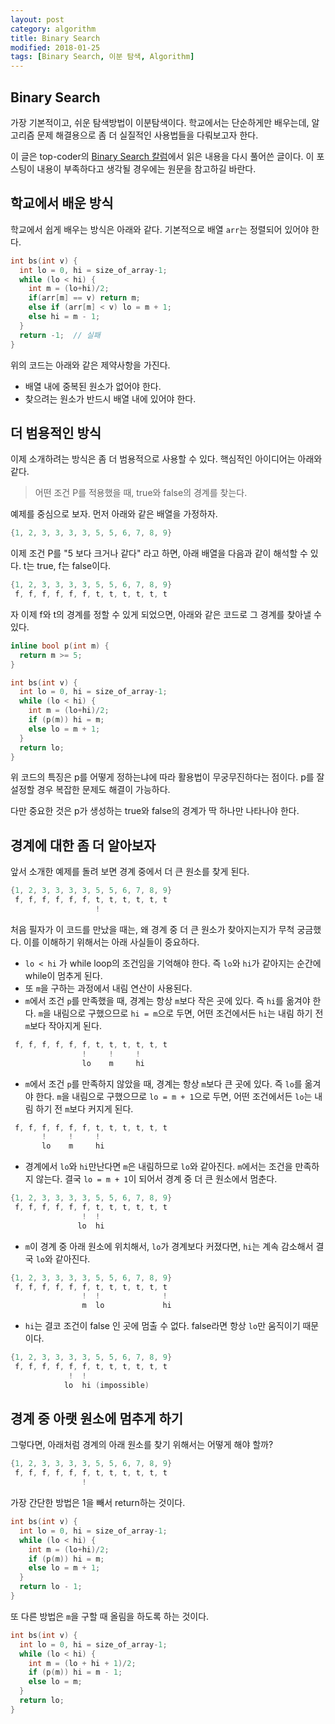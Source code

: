```yaml
---
layout: post
category: algorithm
title: Binary Search
modified: 2018-01-25
tags: [Binary Search, 이분 탐색, Algorithm]
---
```


## Binary Search

가장 기본적이고, 쉬운 탐색방법이 이분탐색이다. 학교에서는 단순하게만 배우는데, 알고리즘 문제 해결용으로 좀 더 실질적인 사용법들을 다뤄보고자 한다.

이 글은 top-coder의 [Binary Search 칼럼](https://www.topcoder.com/community/data-science/data-science-tutorials/binary-search/)에서 읽은 내용을 다시 풀어쓴 글이다. 이 포스팅이 내용이 부족하다고 생각될 경우에는 원문을 참고하길 바란다.

## 학교에서 배운 방식

학교에서 쉽게 배우는 방식은 아래와 같다. 기본적으로 배열 ```arr```는 정렬되어 있어야 한다.

```c++
int bs(int v) {
  int lo = 0, hi = size_of_array-1;
  while (lo < hi) {
    int m = (lo+hi)/2;
    if(arr[m] == v) return m;
    else if (arr[m] < v) lo = m + 1;
    else hi = m - 1;
  }
  return -1;  // 실패
}
```

위의 코드는 아래와 같은 제약사항을 가진다.

- 배열 내에 중복된 원소가 없어야 한다.
- 찾으려는 원소가 반드시 배열 내에 있어야 한다.

## 더 범용적인 방식

이제 소개하려는 방식은 좀 더 범용적으로 사용할 수 있다. 핵심적인 아이디어는 아래와 같다.

> 어떤 조건 P를 적용했을 때, true와 false의 경계를 찾는다.

예제를 중심으로 보자. 먼저 아래와 같은 배열을 가정하자.

```c++
{1, 2, 3, 3, 3, 3, 5, 5, 6, 7, 8, 9}
```

이제 조건 P를 "5 보다 크거나 같다" 라고 하면, 아래 배열을 다음과 같이 해석할 수 있다. t는 true, f는 false이다.

```c++
{1, 2, 3, 3, 3, 3, 5, 5, 6, 7, 8, 9}
 f, f, f, f, f, f, t, t, t, t, t, t
```

자 이제 f와 t의 경계를 정할 수 있게 되었으면, 아래와 같은 코드로 그 경계를 찾아낼 수 있다.

```c++
inline bool p(int m) {
  return m >= 5;
}

int bs(int v) {
  int lo = 0, hi = size_of_array-1;
  while (lo < hi) {
    int m = (lo+hi)/2;
    if (p(m)) hi = m;
    else lo = m + 1;
  }
  return lo;
}
```

위 코드의 특징은 p를 어떻게 정하는냐에 따라 활용법이 무궁무진하다는 점이다. p를 잘 설정할 경우 복잡한 문제도 해결이 가능하다.

다만 중요한 것은 p가 생성하는 true와 false의 경계가 딱 하나만 나타나야 한다.

## 경계에 대한 좀 더 알아보자

앞서 소개한 예제를 돌려 보면 경계 중에서 더 큰 원소를 찾게 된다.

```c++
{1, 2, 3, 3, 3, 3, 5, 5, 6, 7, 8, 9}
 f, f, f, f, f, f, t, t, t, t, t, t
                   !
```

처음 필자가 이 코드를 만났을 때는, 왜 경계 중 더 큰 원소가 찾아지는지가 무척 궁금했다. 이를 이해하기 위해서는 아래 사실들이 중요하다.

- ```lo < hi``` 가 while loop의 조건임을 기억해야 한다. 즉 ```lo```와 ```hi```가 같아지는 순간에 while이 멈추게 된다.
- 또 ```m```을 구하는 과정에서 내림 연산이 사용된다.
- ```m```에서 조건 ```p```를 만족했을 때, 경계는 항상 ```m```보다 작은 곳에 있다. 즉 ```hi```를 옮겨야 한다.
   ```m```을 내림으로 구했으므로 ```hi = m```으로 두면, 어떤 조건에서든 ```hi```는 내림 하기 전 ```m```보다 작아지게 된다.

```c++
 f, f, f, f, f, f, t, t, t, t, t, t
                !     !     !
                lo    m     hi
```

- ```m```에서 조건 ```p```를 만족하지 않았을 때, 경계는 항상 ```m```보다 큰 곳에 있다. 즉 ```lo```를 옮겨야 한다.
   ```m```을 내림으로 구했으므로 ```lo = m + 1```으로 두면, 어떤 조건에서든 ```lo```는 내림 하기 전 ```m```보다 커지게 된다.

```c++
 f, f, f, f, f, f, t, t, t, t, t, t
       !     !     !
       lo    m     hi
```

- 경계에서 ```lo```와 ```hi```만난다면 ```m```은 내림하므로 ```lo```와 같아진다. ```m```에서는 조건을 만족하지 않는다.
   결국 ```lo = m + 1```이 되어서 경계 중 더 큰 원소에서 멈춘다.

```c++
{1, 2, 3, 3, 3, 3, 5, 5, 6, 7, 8, 9}
 f, f, f, f, f, f, t, t, t, t, t, t
                !  !
               lo  hi
```

- ```m```이 경계 중 아래 원소에 위치해서, ```lo```가 경계보다 커졌다면, ```hi```는 계속 감소해서 결국 ```lo```와 같아진다.

```c++
{1, 2, 3, 3, 3, 3, 5, 5, 6, 7, 8, 9}
 f, f, f, f, f, f, t, t, t, t, t, t
                !  !              !
                m  lo             hi
```

- ```hi```는 결코 조건이 false 인 곳에 멈출 수 없다. false라면 항상 ```lo```만 움직이기 때문이다.

```c++
{1, 2, 3, 3, 3, 3, 5, 5, 6, 7, 8, 9}
 f, f, f, f, f, f, t, t, t, t, t, t
             !  !
            lo  hi (impossible)
```

## 경계 중 아랫 원소에 멈추게 하기

그렇다면, 아래처럼 경계의 아래 원소를 찾기 위해서는 어떻게 해야 할까?

```c++
{1, 2, 3, 3, 3, 3, 5, 5, 6, 7, 8, 9}
 f, f, f, f, f, f, t, t, t, t, t, t
                !
```

가장 간단한 방법은 1을 빼서 return하는 것이다.

```c++
int bs(int v) {
  int lo = 0, hi = size_of_array-1;
  while (lo < hi) {
    int m = (lo+hi)/2;
    if (p(m)) hi = m;
    else lo = m + 1;
  }
  return lo - 1;
}
```

또 다른 방법은 ```m```을 구할 때 올림을 하도록 하는 것이다.

```c++
int bs(int v) {
  int lo = 0, hi = size_of_array-1;
  while (lo < hi) {
    int m = (lo + hi + 1)/2;
    if (p(m)) hi = m - 1;
    else lo = m;
  }
  return lo;
}
```
